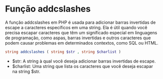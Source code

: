# Função addcslashes

A função addcslashes em PHP é usada para adicionar barras invertidas de escape a caracteres específicos em uma string. Ela é útil quando você precisa escapar caracteres que têm um significado especial em linguagens de programação, como aspas, barras invertidas e outros caracteres que podem causar problemas em determinados contextos, como SQL ou HTML.

~~~php 
string addcslashes ( string $str , string $charlist )
~~~

* $str: A string à qual você deseja adicionar barras invertidas de escape.
* $charlist: Uma string que lista os caracteres que você deseja escapar na string $str.